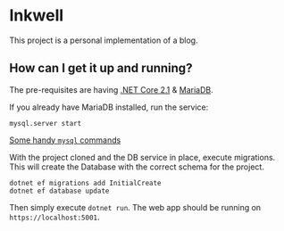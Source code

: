 # Inkwell

This project is a personal implementation of a blog.

## How can I get it up and running?

The pre-requisites are having [.NET Core 2.1](https://www.microsoft.com/net/download) & [MariaDB](https://mariadb.com/kb/en/library/installing-mariadb-on-macos-using-homebrew/).

If you already have MariaDB installed, run the service:

```
mysql.server start
```

[Some handy `mysql` commands](http://g2pc1.bu.edu/~qzpeng/manual/MySQL%20Commands.htm)

With the project cloned and the DB service in place, execute migrations. 
This will create the Database with the correct schema for the project.

```
dotnet ef migrations add InitialCreate
dotnet ef database update
```

Then simply execute `dotnet run`. The web app should be running on `https://localhost:5001`.